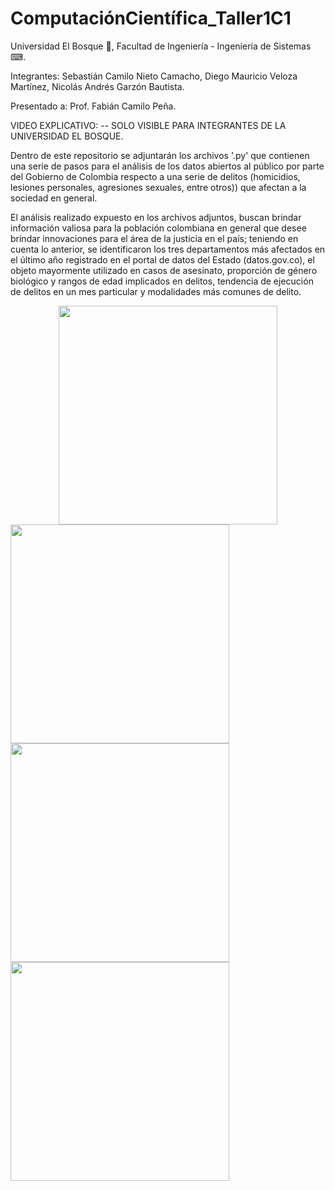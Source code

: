 # ComputaciónCientífica_Taller1C1

Universidad El Bosque 🌳, Facultad de Ingeniería - Ingeniería de Sistemas ⌨.

Integrantes: Sebastián Camilo Nieto Camacho, Diego Mauricio Veloza Martínez, Nicolás Andrés Garzón Bautista.

Presentado a: Prof. Fabián Camilo Peña. 

VIDEO EXPLICATIVO:  -- SOLO VISIBLE PARA INTEGRANTES DE LA UNIVERSIDAD EL BOSQUE.


Dentro de este repositorio se adjuntarán los archivos '.py' que contienen una serie de pasos para el análisis de los datos abiertos al público por parte del Gobierno de Colombia respecto a una serie de delitos (homicidios, lesiones personales, agresiones sexuales, entre otros)) que afectan a la sociedad en general.

El análisis realizado expuesto en los archivos adjuntos, buscan brindar información valiosa para la población colombiana en general que desee brindar innovaciones para el área de la justicia en el país; teniendo en cuenta lo anterior, se identificaron los tres departamentos más afectados en el último año registrado en el portal de datos del Estado (datos.gov.co), el objeto mayormente utilizado en casos de asesinato, proporción de género biológico y rangos de edad implicados en delitos, tendencia de ejecución de delitos en un mes particular y modalidades más comunes de delito.


<div style="text-align:center"><img src ="https://user-images.githubusercontent.com/90856580/157359147-9cb4fcf3-e8f1-4fad-aa04-e9c308093cb9.png" width="350px" hight="100px"/></div>


<img src="https://user-images.githubusercontent.com/90856580/157359147-9cb4fcf3-e8f1-4fad-aa04-e9c308093cb9.png" width="350px" hight="100px">

<img src="https://user-images.githubusercontent.com/90856580/157359615-6b69edbb-fcda-4955-95b7-8fdbcbce8d57.png" width="350px" hight="100px">

<img src="https://user-images.githubusercontent.com/90856580/157359803-926a92e3-3613-47a3-b28e-89d5a439336e.png" width="350px" hight="100px">
